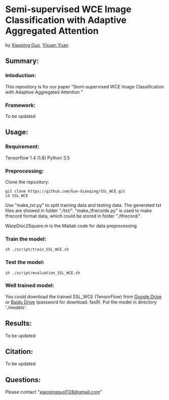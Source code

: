 # Semi-supervised WCE Image Classification with Adaptive Aggregated Attention 

by [Xiaoqing Guo](https://guo-xiaoqing.github.io/), [Yixuan Yuan](http://www.ee.cityu.edu.hk/~yxyuan/people/people.htm).

## Summary:

### Intoduction:
This repository is for our paper "Semi-supervised WCE Image Classification with Adaptive Aggregated Attention "

### Framework:
To be updated

## Usage:
### Requirement:
Tensorflow 1.4 (1.8)
Python 3.5

### Preprocessing:
Clone the repository:
```
git clone https://github.com/Guo-Xiaoqing/SSL_WCE.git
cd SSL_WCE 
```
Use "make_txt.py" to split training data and testing data. The generated txt files are showed in folder "./txt/".
"make_tfrecords.py" is used to make tfrecord format data, which could be stored in folder "./tfrecord/".

WarpDisc2Square.m is the Matlab code for data preprocessing


### Train the model: 
```
sh ./script/train_SSL_WCE.sh
```

### Test the model: 
```
sh ./script/evaluation_SSL_WCE.sh
```

### Well trained model:
You could download the trained SSL_WCE (TensorFlow) from [Google Drive](https://drive.google.com/file/d/1j-Q_u0-Xyp2xYjA55d8zsV1mM9DE2DRc/view?usp=sharing) or 
[Baidu Drive](https://pan.baidu.com/s/1mOAiYFBFTdlW5h7c3f5GWA) (password for download: fas9). Put the model in directory './models'.

## Results:
To be updated

## Citation:
To be updated

## Questions:
Please contact "xiaoqingguo1128@gmail.com" 
